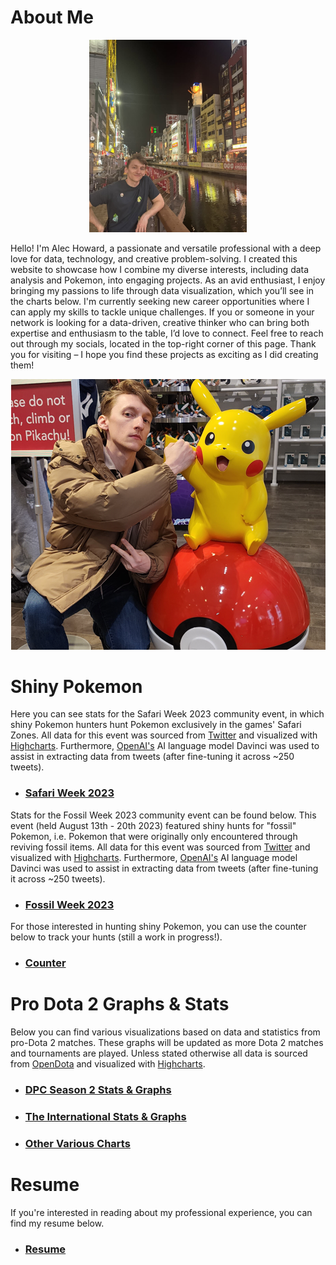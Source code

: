 # About Me

<p align="center">
  <img src="./assets/pictures/alec_in_japan.png" width="50%" height="50%" />
</p>

Hello! I'm Alec Howard, a passionate and versatile professional with a deep love for data, technology, and creative problem-solving. I created this website to showcase how I combine my diverse interests, including data analysis and Pokemon, into engaging projects. As an avid enthusiast, I enjoy bringing my passions to life through data visualization, which you’ll see in the charts below. I'm currently seeking new career opportunities where I can apply my skills to tackle unique challenges. If you or someone in your network is looking for a data-driven, creative thinker who can bring both expertise and enthusiasm to the table, I’d love to connect. Feel free to reach out through my socials, located in the top-right corner of this page. Thank you for visiting – I hope you find these projects as exciting as I did creating them!

<p align="center">
  <img src="./assets/pictures/alec_and_pikachu.png" />
</p>

# Shiny Pokemon 

Here you can see stats for the Safari Week 2023 community event, in which shiny Pokemon hunters hunt Pokemon exclusively in the games' Safari Zones. All data for this event was sourced from [Twitter](https://www.twitter.com) and visualized with [Highcharts](https://www.highcharts.com/). Furthermore, [OpenAI's](https://openai.com/) AI language model Davinci was used to assist in extracting data from tweets (after fine-tuning it across ~250 tweets).

- ### [Safari Week 2023](Pokemon/SafariWeek2023)

Stats for the Fossil Week 2023 community event can be found below. This event (held August 13th - 20th 2023) featured shiny hunts for "fossil" Pokemon, i.e. Pokemon that were originally only encountered through reviving fossil items. All data for this event was sourced from [Twitter](https://www.twitter.com) and visualized with [Highcharts](https://www.highcharts.com/). Furthermore, [OpenAI's](https://openai.com/) AI language model Davinci was used to assist in extracting data from tweets (after fine-tuning it across ~250 tweets).

- ### [Fossil Week 2023](Pokemon/FossilWeek2023)

For those interested in hunting shiny Pokemon, you can use the counter below to track your hunts (still a work in progress!).

- ### [Counter](Counter/shiny_pokemon_counter.html "Click to view counter in full")

# Pro Dota 2 Graphs & Stats

Below you can find various visualizations based on data and statistics from pro-Dota 2 matches. These graphs will be updated as more Dota 2 matches and tournaments are played. Unless stated otherwise all data is sourced from [OpenDota](https://www.opendota.com) and visualized with [Highcharts](https://www.highcharts.com/).

- ### [DPC Season 2 Stats & Graphs](DPC1S2)

- ### [The International Stats & Graphs](TI)

- ### [Other Various Charts](Various)

# Resume

If you're interested in reading about my professional experience, you can find my resume below.
- ### [Resume](Resume/resume.md)